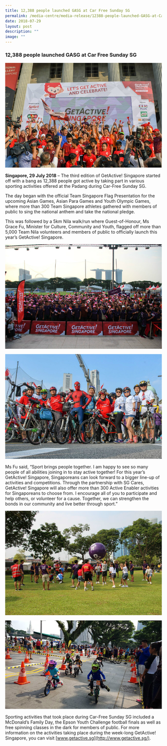 ```yaml
---
title: 12,388 people launched GASG at Car Free Sunday SG
permalink: /media-centre/media-release/12388-people-launched-GASG-at-Car-Free-Sunday-SG/
date: 2018-07-29
layout: post
description: ""
image: ""
---
```



### **12,388 people launched GASG at Car Free Sunday SG**

![](/images/Media%20Centre/Media%20Release/2018/July/Minister%20Grace%20Fu%20and%20Speaker%20Tan%20Chuan%20Jin%20flags%20off%20Nila%20Walk%20with%20ActiveSG%20Football%20Academy.jpeg)

**Singapore, 29 July 2018** – The third edition of GetActive! Singapore started off with a bang as 12,388 people got active by taking part in various sporting activities offered at the Padang during Car-Free Sunday SG.

The day began with the official Team Singapore Flag Presentation for the upcoming Asian Games, Asian Para Games and Youth Olympic Games, where more than 300 Team Singapore athletes gathered with members of public to sing the national anthem and take the national pledge.

This was followed by a 5km Nila walk/run where Guest-of-Honour, Ms Grace Fu, Minister for Culture, Community and Youth, flagged off more than 5,000 Team Nila volunteers and members of public to officially launch this year’s GetActive! Singapore.

![](/images/Media%20Centre/Media%20Release/2018/July/Participants%20all%20ready%20for%20the%20Nila%20Walk.jpeg)

![](/images/Media%20Centre/Media%20Release/2018/July/Participants%20getting%20ready%20for%20the%20Olympic%20Day%20celebrations.jpeg)

Ms Fu said, “Sport brings people together. I am happy to see so many people of all abilities joining in to stay active together! For this year’s GetActive! Singapore, Singaporeans can look forward to a bigger line-up of activities and competitions. Through the partnership with SG Cares, GetActive! Singapore will also offer more than 300 Active Enabler activities for Singaporeans to choose from. I encourage all of you to participate and help others, or volunteer for a cause. Together, we can strengthen the bonds in our community and live better through sport.”

![](/images/Media%20Centre/Media%20Release/2018/July/Members%20of%20public%20trying%20out%20Kinball.jpeg)

![](/images/Media%20Centre/Media%20Release/2018/July/Kids%20participating%20in%20the%20Kids%20Strider%20Race.jpeg)

Sporting activities that took place during Car-Free Sunday SG included a McDonald’s Family Day, the Epson Youth Challenge football finals as well as free spinning classes in the dark for members of public. For more information on the activities taking place during the week-long GetActive! Singapore, you can visit [www.getactive.sg](http://www.getactive.sg/).